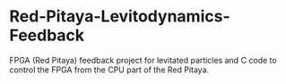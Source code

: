 # Red-Pitaya-Levitodynamics-Feedback
FPGA (Red Pitaya) feedback project for levitated particles and C code to control the FPGA from the CPU part of the Red Pitaya.
